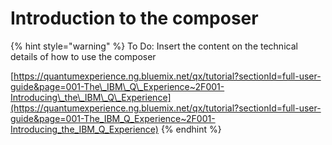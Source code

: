# Introduction to the composer

{% hint style="warning" %}
To Do: Insert the content on the technical details of how to use the composer

[https://quantumexperience.ng.bluemix.net/qx/tutorial?sectionId=full-user-guide&page=001-The\_IBM\_Q\_Experience~2F001-Introducing\_the\_IBM\_Q\_Experience](https://quantumexperience.ng.bluemix.net/qx/tutorial?sectionId=full-user-guide&page=001-The_IBM_Q_Experience~2F001-Introducing_the_IBM_Q_Experience)
{% endhint %}




